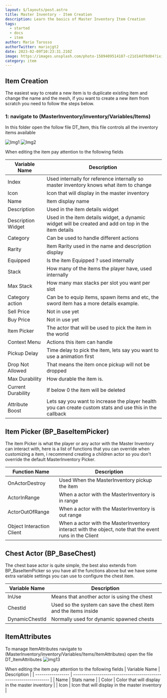 ```yaml
---
layout: $/layouts/post.astro
title: Master Inventory - Item Creation
description: Learn the basics of Master Inventory Item Creation
tags:
  - started
  - docs
  - item
author: Mario Tarosso
authorTwitter: mariojgt2
date: 2023-02-09T10:23:31.210Z
image: https://images.unsplash.com/photo-1589409514187-c21d14df0d04?ixid=MnwxMjA3fDB8MHxwaG90by1wYWdlfHx8fGVufDB8fHx8&ixlib=rb-1.2.1&auto=format&fit=crop&w=1650&q=80
category: item
---
```


## Item Creation

The easiest way to create a new item is to duplicate existing item and change the name and the mesh, if you want to create a new item from scratch you need to follow the steps below.

### 1: navigate to (MasterInventory/inventory/Variables/Items)

In this folder open the follow file DT_Item, this file controls all the inventory items available

![Img1](https://raw.githubusercontent.com/mjgt-Studios/MasterInventoryDocs/main/imgs/ItemCreate/Img1.png)
![Img2](https://raw.githubusercontent.com/mjgt-Studios/MasterInventoryDocs/main/imgs/ItemCreate/Img2.png)

When editing the item pay attention to the following fields

| Variable Name             | Description                                                                |
| ----------------- | ------------------------------------------------------------------ |
| Index | Used internally for reference internally so master inventory knows what item to change |
| Icon | Icon that will display in the master inventory |
| Name | Item display name |
| Description | Used in the item details widget |
| Description Widget | Used in the item details widget, a dynamic widget will be created and add on top in the item details |
| Category | Can be used to handle different actions |
| Rarity | Item Rarity used in the name and description display |
| Equipped | Is the item Equipped ? used internally |
| Stack | How many of the items the player have, used internally |
| Max Stack | How many max stacks per slot you want per slot |
| Category action | Can be to equip items, spawn items and etc, the sword item has a more details example. |
| Sell Price | Not in use yet |
| Buy Price | Not in use yet |
| Item Picker | The actor that will be used to pick the item in the world |
| Context Menu | Actions this item can handle |
| Pickup Delay | Time delay to pick the item, lets say you want to use a animation first |
| Drop Not Allowed | That means the item once pickup will not be dropped |
| Max Durability | How durable the item is. |
| Current Durability | If below 0 the item will be deleted |
| Attribute Boost | Lets say you want to increase the player health you can create custom stats and use this in the callback |

## Item Picker (BP_BaseItemPicker)
The item Picker is what the player or any actor with the Master Inventory can interact with, here is a list of functions that you can override when customizing a item, i recommend creating a children actor so you don't override the default MasterInventory Picker.

| Function Name             | Description                                                                |
| ----------------- | ------------------------------------------------------------------ |
| OnActorDestroy | Used When the MasterInventory pickup the item |
| ActorInRange | When a actor with the MasterInventory is in range |
| ActorOutOfRange | When a actor with the MasterInventory is out range |
| Object Interaction Client | When a actor with the MasterInventory interact with the object, note that the event runs in the Client |

## Chest Actor (BP_BaseChest)
The chest base actor is quite simple, the best also extends from BP_BaseItemPicker so you have all the functions above but we have some extra variable settings you can use to configure the chest item.

| Variable Name             | Description                                                                |
| ----------------- | ------------------------------------------------------------------ |
| InUse | Means that another actor is using the chest |
| ChestId | Used so the system can save the chest item and the items inside |
| DynamicChestId | Normally used for dynamic spawned chests |

## ItemAttributes

To manage ItemAttributes navigate to (MasterInventory/inventory/Variables/Items/ItemAttributes) open the file DT_ItemAttributes
![img13](https://raw.githubusercontent.com/mjgt-Studios/MasterInventoryDocs/main/img/img13.png)

When editing the item pay attention to the following fields
| Variable Name             | Description                                                                |
| ----------------- | ------------------------------------------------------------------ |
| Name | Stats name |
| Color | Color that will display in the master inventory |
| Icon | Icon that will display in the master inventory |

